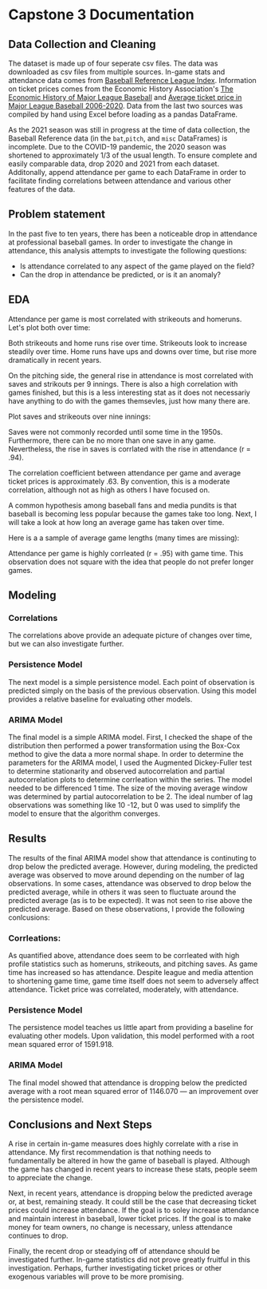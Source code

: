 # Capstone 3 Documentation

## Data Collection and Cleaning

The dataset is made up of four seperate csv files. The data was downloaded as csv files from multiple sources. In-game stats and attendance data comes from [Baseball Reference League Index](https://www.baseball-reference.com/leagues/). Information on ticket prices comes from the Economic History Association's [The Economic History of Major League Baseball](https://eh.net/encyclopedia/the-economic-history-of-major-league-baseball/) and [Average ticket price in Major League Baseball 2006-2020](https://www.statista.com/statistics/193426/average-ticket-price-in-the-mlb-since-2006/). Data from the last two sources was compiled by hand using Excel before loading as a pandas DataFrame.

As the 2021 season was still in progress at the time of data collection, the Baseball Reference data (in the `bat`,`pitch`, and `misc` DataFrames) is incomplete. Due to the COVID-19 pandemic, the 2020 season was shortened to approximately 1/3 of the usual length. To ensure complete and easily comparable data, drop 2020 and 2021 from each dataset. Additonally, append attendance per game to each DataFrame in order to facilitate finding correlations between attendance and various other features of the data.

## Problem statement

In the past five to ten years, there has been a noticeable drop in attendance at professional baseball games. In order to investigate the change in attendance, this analysis attempts to investigate the following questions:

- Is attendance correlated to any aspect of the game played on the field?
- Can the drop in attendance be predicted, or is it an anomaly? 

## EDA

Attendance per game is most correlated with strikeouts and homeruns. Let's plot both over time:

<!-- plot -->

Both strikeouts and home runs rise over time. Strikeouts look to increase steadily over time. Home runs have ups and downs over time, but rise more dramatically in recent years.

On the pitching side, the general rise in attendance is most correlated with saves and strikouts per 9 innings. There is also a high correlation with games finished, but this is a less interesting stat as it does not necessariy have anything to do with the games themsevles, just how many there are.

Plot saves and strikeouts over nine innings:

<!-- plot -->

Saves were not commonly recorded until some time in the 1950s. Furthermore, there can be no more than one save in any game. Nevertheless, the rise in saves is corrlated with the rise in attendance (r = .94).

The correlation coefficient between attendance per game and average ticket prices is approximately .63. By convention, this is a moderate correlation, although not as high as others I have focused on.

A common hypothesis among baseball fans and media pundits is that baseball is becoming less popular because the games take too long. Next, I will take a look at how long an average game has taken over time.

Here is a a sample of average game lengths (many times are missing):

<!-- plot -->

Attendance per game is highly corrleated (r = .95) with game time. This observation does not square with the idea that people do not prefer longer games.


## Modeling

### Correlations

The correlations above provide an adequate picture of changes over time, but we can also investigate further.

### Persistence Model

The next model is a simple persistence model. Each point of observation is predicted simply on the basis of the previous observation. Using this model provides a relative baseline for evaluating other models. 

### ARIMA Model

The final model is a simple ARIMA model. First, I checked the shape of the distribution then performed a power transformation using the Box-Cox method to give the data a more normal shape. In order to determine the parameters for the ARIMA model, I used the Augmented Dickey-Fuller test to determine stationarity and observed autocorrelation and partial autocorrelation plots to determine corrleation within the series. The model needed to be differenced 1 time. The size of the moving average window was determined by partial autocorrelation to be 2. The ideal number of lag observations was something like 10 -12, but 0 was used to simplify the model to ensure that the algorithm converges.

## Results

The results of the final ARIMA model show that attendance is continuting to drop below the predicted average. However, during modeling, the predicted average was observed to move around depending on the number of lag observations. In some cases, attendance was observed to drop below the predicted average, while in others it was seen to fluctuate around the predicted average (as is to be expected). It was not seen to rise above the predicted average. Based on these observations, I provide the following conlcusions:

### Corrleations:

As quantified above, attendance does seem to be corrleated with high profile statistics such as homeruns, strikeouts, and pitching saves.  As game time has increased so has attendance. Despite league and media attention to shortening game time, game time itself does not seem to adversely affect attendance. Ticket price was correlated, moderately, with attendance. 

### Persistence Model

The persistence model teaches us little apart from providing a baseline for evaluating other models. Upon validation, this model performed with a root mean squared error of 1591.918.

### ARIMA Model

The final model showed that attendance is dropping below the predicted average with a root mean squared error of 1146.070 — an improvement over the persistence model.

## Conclusions and Next Steps

A rise in certain in-game measures does highly correlate with a rise in attendance. My first recommendation is that nothing needs to fundamentally be altered in how the game of baseball is played. Although the game has changed in recent years to increase these stats, people seem to appreciate the change.

Next, in recent years, attendance is dropping below the predicted average or, at best, remaining steady. It could still be the case that decreasing ticket prices could increase attendance. If the goal is to soley increase attendance and maintain interest in baseball, lower ticket prices. If the goal is to make money for team owners, no change is necessary, unless attendance continues to drop.

Finally, the recent drop or steadying off of attendance should be investigated further. In-game statistics did not prove greatly fruitful in this investigation. Perhaps, further investigating ticket prices or other exogenous variables will prove to be more promising.